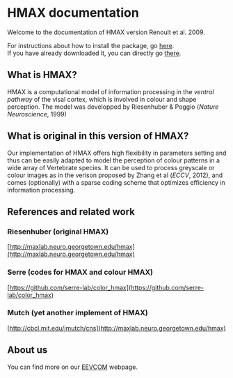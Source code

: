 # HMAX documentation

Welcome to the documentation of HMAX version Renoult et al. 2009.

For instructions about how to install the package, go [here](/installation/).  
If you have already downloaded it, you can directly go [there](/get-started/).

## What is HMAX?

HMAX is a computational model of information processing in the *ventral pathway* of the visal cortex, which is involved in colour and shape perception. The model was developped by Riesenhuber & Poggio (*Nature Neuroscience*, 1999) 

## What is original in this version of HMAX?

Our implementation of HMAX offers high flexibility in parameters setting and thus can be easily adapted to model the perception of colour patterns in a wide array of Vertebrate species. It can be used to process greyscale or colour images as in the verison proposed by Zhang et al (*ECCV*, 2012), and comes (optionally) with a sparse coding scheme that optimizes efficiency in information processing.     


## References and related work

### Riesenhuber (original HMAX)
[http://maxlab.neuro.georgetown.edu/hmax](http://maxlab.neuro.georgetown.edu/hmax)

### Serre (codes for HMAX and colour HMAX)
[https://github.com/serre-lab/color_hmax](https://github.com/serre-lab/color_hmax)

### Mutch (yet another implement of HMAX)
[http://cbcl.mit.edu/jmutch/cns](http://maxlab.neuro.georgetown.edu/hmax)

## About us

You can find more on our [EEVCOM](https://eevcom-montpellier.weebly.com/) webpage.